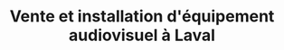 ---
title: Vente et installation d'équipement audiovisuel à Laval
description: "Planiselect vous offre tous types d'équipement audiovisuel pour que vous puissiez capter des sons et des images de qualité."
titre: AV (Équipement audiovisuel) 
desc: Nous proposons des systèmes fiables et évolués pour vous aider dans l'élaboration de vos projets audiovisuels.
identifiant: equipement-audiovisuel
i18nlanguage: fr
icon: /img/ico/service5.svg
image: /img/audiovisuel-2.jpg
banner: /img/audiovisuel-banner.jpg
slidertitle: "Gamme de produits audiovisuels certifiés offerts par Planiselect"
section1:
  title: Vaste gamme de systèmes audiovisuels fiables
  description: >-
    L’audiovisuel désigne à la fois les matériels, techniques et méthodes d'information, de communication ou d'enseignement associant le son et l'image. Voilà la définition offerte sur internet.


    Notre gamme de produits audiovisuels saura combler toute demande. Si vous ne voyez pas vos produits préférés sur notre site, n’hésitez pas à nous contacter pour vous informer sur le produit dont vous avez besoin. Nous saurons vous aider à trouver ce qu’il faut. 
section2:
  image1: /img/audiovisuel-1.jpg
  image2: /img/audiovisuel-3.jpg
  image3: /img/audiovisuel-4.jpg
section3:
  title: Certifications et partenaires
  col1: >-
    Au fil des années, Planiselect s'est bâti un réseau de partenaire de confiance, en plus d'aller chercher diverses certifications reconnues dans le domaine. 
  col2: >-
    * LEVITON : niveau Atlas

    * TOA (intercommunication)

    * HUBBELL

    * Travail en milieu d’amiante

    * Milieu à accès restreint 
---